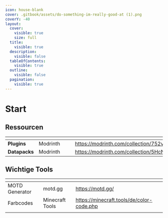 ```yaml
---
icon: house-blank
cover: .gitbook/assets/do-something-im-really-good-at (1).png
coverY: -40
layout:
  cover:
    visible: true
    size: full
  title:
    visible: true
  description:
    visible: false
  tableOfContents:
    visible: true
  outline:
    visible: false
  pagination:
    visible: true
---
```


# Start

## Ressourcen

<table data-card-size="large" data-view="cards" data-full-width="false"><thead><tr><th></th><th></th><th data-hidden data-card-cover data-type="files"></th><th data-hidden></th><th data-hidden data-card-target data-type="content-ref"></th></tr></thead><tbody><tr><td><strong>Plugins</strong></td><td>Modrinth</td><td></td><td></td><td><a href="https://modrinth.com/collection/752v5k5A">https://modrinth.com/collection/752v5k5A</a></td></tr><tr><td><strong>Datapacks</strong></td><td>Modrinth</td><td></td><td></td><td><a href="https://modrinth.com/collection/5HcN3b8g">https://modrinth.com/collection/5HcN3b8g</a></td></tr></tbody></table>

## Wichtige Tools

<table data-view="cards"><thead><tr><th></th><th></th><th data-hidden data-card-target data-type="content-ref"></th></tr></thead><tbody><tr><td>MOTD Generator    </td><td>motd.gg</td><td><a href="https://motd.gg/">https://motd.gg/</a></td></tr><tr><td>Farbcodes</td><td>Minecraft Tools </td><td><a href="https://minecraft.tools/de/color-code.php">https://minecraft.tools/de/color-code.php</a></td></tr><tr><td></td><td></td><td></td></tr></tbody></table>



